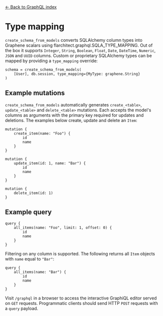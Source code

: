 [← Back to GraphQL index](index.md)

# Type mapping
`create_schema_from_models` converts SQLAlchemy column types into Graphene
scalars using flarchitect.graphql.SQLA_TYPE_MAPPING. Out of the box it
supports `Integer`, `String`, `Boolean`, `Float`, `Date`, `DateTime`,
`Numeric`, `JSON` and `UUID` columns. Custom or proprietary SQLAlchemy
types can be mapped by providing a `type_mapping` override:
```
schema = create_schema_from_models(
    [User], db.session, type_mapping={MyType: graphene.String}
)
```

## Example mutations
`create_schema_from_models` automatically generates `create_<table>`,
`update_<table>` and `delete_<table>` mutations. Each accepts the model's
columns as arguments with the primary key required for updates and deletions.
The examples below create, update and delete an `Item`:
```
mutation {
    create_item(name: "Foo") {
        id
        name
    }
}

mutation {
    update_item(id: 1, name: "Bar") {
        id
        name
    }
}

mutation {
    delete_item(id: 1)
}
```

## Example query
```
query {
    all_items(name: "Foo", limit: 1, offset: 0) {
        id
        name
    }
}
```
Filtering on any column is supported. The following returns all `Item`
objects with `name` equal to `"Bar"`:
```
query {
    all_items(name: "Bar") {
        id
        name
    }
}
```
Visit `/graphql` in a browser to access the interactive GraphiQL editor
served on `GET` requests. Programmatic clients should send HTTP `POST`
requests with a `query` payload.

